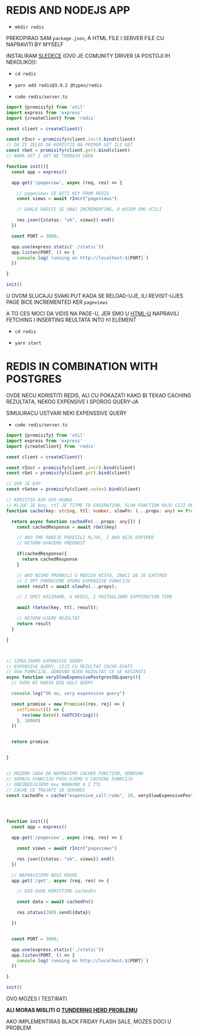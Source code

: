 # REDIS AND NODEJS APP

- `mkdir redis`

PREKOPIRAO SAM `package.json`, A HTML FILE I SERVER FILE CU NAPRAVITI BY MYSELF 

INSTALIRAM [SLEDECE](https://www.npmjs.com/package/redis) (OVO JE COMUNITY DRIVER (A POSTOJI IH NEKOLIKO)):

- `cd redis`

- `yarn add redis@3.0.2 @types/redis`

- `code redis/server.ts`

```ts
import {promisify} from 'util'
import express from 'express'
import {createClient} from 'redis'

const client = createClient()

const rIncr = promisify(client.incr).bind(client)
// DA ZI ZELEO DA KORISTIS NA PRIMER SET ILI GET
const rGet = promisify(client.get).bind(client)
// NAMA GET I SET NE TREBAJU SADA

function init(){
  const app = express()

  app.get('/pageview', async (req, res) => {

    // pageviews CE BITI KEY FROM REDIS
    const views = await rIncr("pageviews")

    // DAKLE RADICE SE ONAJ INCREMENTING, O KOJEM SMO UCILI

    res.json({status: "ok", views}).end()
  })

  const PORT = 3000;

  app.use(express.static('./static'))
  app.listen(PORT, () => {
    console.log(`running on http://localhost:${PORT}`)
  })

}

init()
```

U OVOM SLUCAJU SVAKI PUT KADA SE RELOAD-UJE, ILI REVISIT-UJES PAGE BICE INCREMENTED KER `pageviews`

A TO CES MOCI DA VIDIS NA PAGE-U, JER SMO U [HTML-U](redis/static/index.html) NAPRAVILI FETCHING I INSERTING REULTATA INTO h1 ELEMENT

- `cd redis`

- `yarn start`

# REDIS IN COMBINATION WITH POSTGRES

OVDE NECU KORISTITI REDIS, ALI CU POKAZATI KAKO BI TEKAO CACHING REZULTATA, NEKOG EXPENSIVE I SPOROG QUERY-JA

SIMULIRACU USTVARI NEKI EXPENSSIVE QUERY

- `code redis/server.ts`

```ts
import {promisify} from 'util'
import express from 'express'
import {createClient} from 'redis'

const client = createClient()

const rIncr = promisify(client.incr).bind(client)
const rGet = promisify(client.get).bind(client)

// OVO JE EXP
const rSetex = promisify(client.setex).bind(client)

// KORISTIO BIH OVO OVAKO
// KLJUC JE key, ttl JE TITME TO EXOIRATION, SLOW FUNCTION KOJU CIJI REZULTAT SE CACJHE-UJE 
function cache(key: string, ttl: number, slowFn: (...props: any) => Promise<any>){

  return async function cachedFn(...props: any[]) {
    const cachedResponse = await rGet(key)

    // AKO SMO RANIJE PODESILI KLJUC, I AKO NIJE EXPIRED
    // RETURN-OVACEMO VREDNOST

    if(cachedResponse){
      return cachedResponse
    }

    // AKO NISMO PRONASLI U REDISU NISTA, ZNACI DA JE EXPIRED
    // I OPT POKRECEMO SPORU EXPENSIVE FUNKCIJU
    const result = await slowFn(...props);

    // I OPET KESIRAMO, U REDIS, I POSTAVLJAMO EXPPIRATION TIME

    await rSetex(key, ttl, result);

    // RETURN-UJEMO REZULTAT
    return result
  }

}



// SIMULIRAMO EXPENSIVE QUERY
// EXPENSIVE QUERY, CIJI CU REZULTAT CACHE-OVATI
// OVA FUNKCIJA, ODNOSNO NJEN REZULTAT CE SE KESIRATI
async function verySlowExpensivePostgresSQLquery(){
  // OVDE BI RADIO BIG UGLY QUERY

  console.log("Oh no, very expenssive query")

  const promise = new Promise((res, rej) => {
    setTimeout(() => {
      res(new Date().toUTCString())
    }, 10000)
  })


  return promise


}


// MOZEMO SADA DA NAPRAVIMO CACHED FUNCTION, ODNOSNO
// GORNJU FUNKCIJU PASS-UJEMO U CACHING FUNKCIJU
// OBEZBEDJUJEMO key NARAVNO A I TTL
// CACHE CE TRAJATI 10 SEKUNDI
const cachedFn = cache("expensive_call:rade", 10, verySlowExpensivePostgresSQLquery)




function init(){
  const app = express()

  app.get('/pageview', async (req, res) => {

    const views = await rIncr("pageviews")

    res.json({status: "ok", views}).end()
  })

  // NAPRAVICEMO NOVI ROURE
  app.get('/get', async (req, res) => {

    // EVO OVDE KORISTIMO cachedFn

    const data = await cachedFn()

    res.status(200).send({data})

  })


  const PORT = 3000;

  app.use(express.static('./static'))
  app.listen(PORT, () => {
    console.log(`running on http://localhost:${PORT}`)
  })

}

init()
```

OVO MOZES I TESTIRATI

**ALI MORAS MISLITI O [TUNDERING HERD PROBLEMU](https://github.com/Rade58/databases-playground/tree/5_0_4_Thundering_herd_problem)**

AKO IMPLEMENTIRAS BLACK FRIDAY FLASH SALE, MOZES DOCI U PROBLEM
